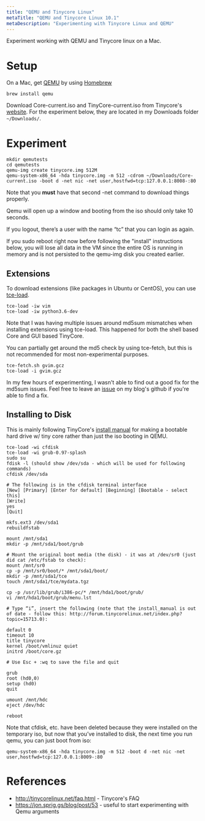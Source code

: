 ```yaml
---
title: "QEMU and Tinycore Linux"
metaTitle: "QEMU and Tinycore Linux 10.1"
metaDescription: "Experimenting with Tinycore Linux and QEMU"
---
```


Experiment working with QEMU and Tinycore linux on a Mac.

# Setup

On a Mac, get [QEMU](https://www.qemu.org/) by using [Homebrew](https://brew.sh/)

```shell
brew install qemu
```

Download Core-current.iso and TinyCore-current.iso from Tinycore's [website](http://tinycorelinux.net/downloads.html). For the experiment below, they are located in my Downloads folder `~/Downloads/`.

# Experiment

```shell
mkdir qemutests
cd qemutests 
qemu-img create tinycore.img 512M
qemu-system-x86_64 -hda tinycore.img -m 512 -cdrom ~/Downloads/Core-current.iso -boot d -net nic -net user,hostfwd=tcp:127.0.0.1:8008-:80
```

Note that you **must** have that second -net command to download things properly.

Qemu will open up a window and booting from the iso should only take 10 seconds.

If you logout, there’s a user with the name “tc” that you can login as again.

If you sudo reboot right now before following the "install" instructions below, you will lose all data in the VM since the entire OS is running in memory and is not persisted to the qemu-img disk you created earlier.

## Extensions

To download extensions (like packages in Ubuntu or CentOS), you can use [tce-load](http://wiki.tinycorelinux.net/wiki:tce-load).

```shell
tce-load -iw vim
tce-load -iw python3.6-dev
```

Note that I was having multiple issues around md5sum mismatches when installing extensions using tce-load. This happened for both the shell based Core and GUI based TinyCore.

You can partially get around the md5 check by using tce-fetch, but this is not recommended for most non-experimental purposes.

```shell
tce-fetch.sh gvim.gcz
tce-load -i gvim.gcz
```

In my few hours of experimenting, I wasn't able to find out a good fix for the md5sum issues. Feel free to leave an [issue](https://github.com/Flux159/blog/issues) on my blog's github if you're able to find a fix.

## Installing to Disk

This is mainly following TinyCore's [install manual](http://tinycorelinux.net/install_manual.html) for making a bootable hard drive w/ tiny core rather than just the iso booting in QEMU.

```shell
tce-load -wi cfdisk
tce-load -wi grub-0.97-splash
sudo su
fdisk -l (should show /dev/sda - which will be used for following commands)
cfdisk /dev/sda

# The following is in the cfdisk terminal interface
[New] [Primary] [Enter for default] [Beginning] [Bootable - select this]
[Write]
yes
[Quit]

mkfs.ext3 /dev/sda1
rebuildfstab

mount /mnt/sda1
mkdir -p /mnt/sda1/boot/grub

# Mount the original boot media (the disk) - it was at /dev/sr0 (just did cat /etc/fstab to check):
mount /mnt/sr0
cp -p /mnt/sr0/boot/* /mnt/sda1/boot/
mkdir -p /mnt/sda1/tce
touch /mnt/sda1/tce/mydata.tgz

cp -p /usr/lib/grub/i386-pc/* /mnt/hda1/boot/grub/
vi /mnt/hda1/boot/grub/menu.lst

# Type “i”, insert the following (note that the install_manual is out of date - follow this: http://forum.tinycorelinux.net/index.php?topic=15713.0):

default 0
timeout 10
title tinycore
kernel /boot/vmlinuz quiet
initrd /boot/core.gz

# Use Esc + :wq to save the file and quit

grub
root (hd0,0)
setup (hd0)
quit

umount /mnt/hdc
eject /dev/hdc

reboot
```

Note that cfdisk, etc. have been deleted because they were installed on the temporary iso, but now that you’ve installed to disk, the next time you run qemu, you can just boot from iso:

```shell
qemu-system-x86_64 -hda tinycore.img -m 512 -boot d -net nic -net user,hostfwd=tcp:127.0.0.1:8009-:80 
```

# References
- http://tinycorelinux.net/faq.html - Tinycore's FAQ
- https://jon.sprig.gs/blog/post/53 - useful to start experimenting with Qemu arguments
